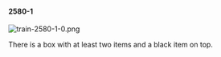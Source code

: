 #### 2580-1
![train-2580-1-0.png](https://github.com/lil-lab/nlvr/raw/master/nlvr/train/images/60/train-2580-1-0.png "train-2580-1-0.png")

There is a box with at least two items and a black item on top.